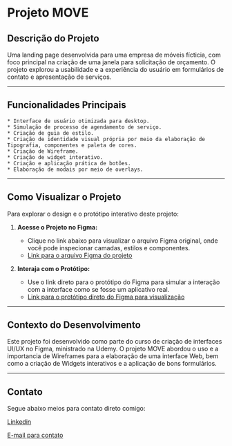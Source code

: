 # Projeto MOVE

## Descrição do Projeto

Uma landing page desenvolvida para uma empresa de móveis fícticia, com foco principal na criação de uma janela para solicitação de orçamento. O projeto explorou a usabilidade e a experiência do usuário em formulários de contato e apresentação de serviços.

---

## Funcionalidades Principais

    * Interface de usuário otimizada para desktop.
    * Simulação de processo de agendamento de serviço.
    * Criação de guia de estilo.
    * Criação de identidade visual própria por meio da elaboração de Tipografia, componentes e paleta de cores.
    * Criação de Wireframe.
    * Criação de widget interativo.
    * Criação e aplicação prática de botões.
    * Elaboração de modais por meio de overlays.


---

## Como Visualizar o Projeto

Para explorar o design e o protótipo interativo deste projeto:

1.  **Acesse o Projeto no Figma:**
    * Clique no link abaixo para visualizar o arquivo Figma original, onde você pode inspecionar camadas, estilos e componentes.
    * [Link para o arquivo Figma do projeto](https://shre.ink/ProjetoMOVE)

2.  **Interaja com o Protótipo:**
    * Use o link direto para o protótipo do Figma para simular a interação com a interface como se fosse um aplicativo real.
    * [Link para o protótipo direto do Figma para visualização](https://shre.ink/ProjetoMOVEPrototipo)
      

---

## Contexto do Desenvolvimento

Este projeto foi desenvolvido como parte do curso de criação de interfaces UI/UX no Figma, ministrado na Udemy. O projeto MOVE abordou o uso e a importancia de Wireframes para a elaboração de uma interface Web, bem como a criação de Widgets interativos e a aplicação de bons formulários.

---

## Contato

Segue abaixo meios para contato direto comigo:

[Linkedin](www.linkedin.com/in/mateus-nascimento-95a15a198)

[E-mail para contato](contatomateusnasc@protonmail.com)
